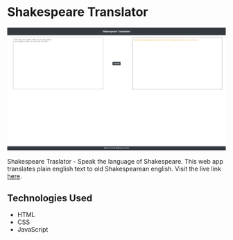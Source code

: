 # Shakespeare Translator

![App Image](https://github.com/iajaymk/neog-mark7/blob/main/images/mark7.png)

Shakespeare Traslator - Speak the language of Shakespeare. This web app translates plain english text to old Shakespearean english.
Visit the live link [here](https://shakespearen-translator.netlify.app/).

## Technologies Used
- HTML
- CSS
- JavaScript
